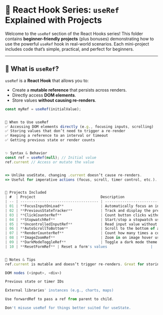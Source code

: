 # 🧠 React Hook Series: `useRef` Explained with Projects

Welcome to the `useRef` section of the React Hooks series! This folder contains **beginner-friendly projects** (plus bonuses) demonstrating how to use the powerful `useRef` hook in real-world scenarios. Each mini-project includes code that’s simple, practical, and perfect for beginners.

---


## 📌 What is `useRef`?

`useRef` is a **React Hook** that allows you to:
- Create a **mutable reference** that persists across renders.
- Directly access **DOM elements**.
- Store values **without causing re-renders**.

```js
const myRef = useRef(initialValue);


📖 When to Use useRef
✅ Accessing DOM elements directly (e.g., focusing inputs, scrolling)
✅ Storing values that don’t need to trigger a re-render
✅ Keeping a reference to an interval or timeout
✅ Getting previous state or render counts


✨ Syntax & Behavior
const ref = useRef(null); // Initial value
ref.current // Access or mutate the value


=> Unlike useState, changing .current doesn’t cause re-renders.
=> Useful for imperative actions (focus, scroll, timer control, etc.).


🚀 Projects Included
| #  | Project                              Description                                              |
| -- | ------------------------------------ | -------------------------------------------------------- |
| 01 | **FocusInputOnLoad**                 | Automatically focus an input when the page loads         |
| 02 | **PreviousStateTracker**             | Track and display the previous state value               |
| 03 | **ClickCounterRef**                  | Count button clicks without causing re-renders           |
| 04 | **StopwatchRef**                     | Start/stop a stopwatch using setInterval stored in `ref` |
| 05 | **UncontrolledInputRef**             | Read input value without using `useState`                |
| 06 | **AutoScrollToBottom**               | Scroll to the bottom of a container like a chat box      |
| 07 | **RenderCounterRef**                 | Count how many times a component renders                 |
| 08 | **ImageZoomRef**                     | Zoom in on image hover using DOM manipulation            |
| 09 | **DarkModeToggleRef**                | Toggle a dark mode theme using class changes with `ref`  |
| 10 | **ResetFormRef** | Reset a form's values                    |


💬 Notes & Tips
ref.current is mutable and doesn’t trigger re-renders. Great for storing values like:

DOM nodes (<input>, <div>)

Previous state or timer IDs

External libraries' instances (e.g., charts, maps)

Use forwardRef to pass a ref from parent to child.

Don't misuse useRef for things better suited for useState.